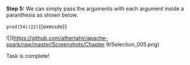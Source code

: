 
**Step 5:** We can simply pass the arguments with each argument inside a paranthesis as shown below.

`prod(54)(22)`{{execute}}

 
 ![](https://github.com/athertahir/apache-spark/raw/master/Screenshots/Chapter 9/Selection_005.png)

Task is complete!
